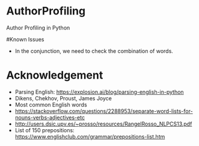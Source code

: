 # AuthorProfiling
Author Profiling in Python

#Known Issues
* In the conjunction, we need to check the combination of words. 

# Acknowledgement
* Parsing English: https://explosion.ai/blog/parsing-english-in-python
* Dikens, Chekhov, Proust, James Joyce
* Most common English words
* https://stackoverflow.com/questions/2288953/separate-word-lists-for-nouns-verbs-adjectives-etc
* http://users.dsic.upv.es/~prosso/resources/RangelRosso_NLPCS13.pdf
* List of 150 prepositions: https://www.englishclub.com/grammar/prepositions-list.htm


